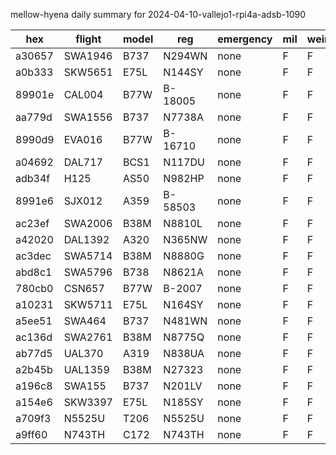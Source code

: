 mellow-hyena daily summary for 2024-04-10-vallejo1-rpi4a-adsb-1090

|hex|flight|model|reg|emergency|mil|weirdo|
|--|--|--|--|--|--|--|
|a30657|SWA1946|B737|N294WN|none|F|F|
|a0b333|SKW5651|E75L|N144SY|none|F|F|
|89901e|CAL004|B77W|B-18005|none|F|F|
|aa779d|SWA1556|B737|N7738A|none|F|F|
|8990d9|EVA016|B77W|B-16710|none|F|F|
|a04692|DAL717|BCS1|N117DU|none|F|F|
|adb34f|H125|AS50|N982HP|none|F|F|
|8991e6|SJX012|A359|B-58503|none|F|F|
|ac23ef|SWA2006|B38M|N8810L|none|F|F|
|a42020|DAL1392|A320|N365NW|none|F|F|
|ac3dec|SWA5714|B38M|N8880G|none|F|F|
|abd8c1|SWA5796|B738|N8621A|none|F|F|
|780cb0|CSN657|B77W|B-2007|none|F|F|
|a10231|SKW5711|E75L|N164SY|none|F|F|
|a5ee51|SWA464|B737|N481WN|none|F|F|
|ac136d|SWA2761|B38M|N8775Q|none|F|F|
|ab77d5|UAL370|A319|N838UA|none|F|F|
|a2b45b|UAL1359|B38M|N27323|none|F|F|
|a196c8|SWA155|B737|N201LV|none|F|F|
|a154e6|SKW3397|E75L|N185SY|none|F|F|
|a709f3|N5525U|T206|N5525U|none|F|F|
|a9ff60|N743TH|C172|N743TH|none|F|F|
